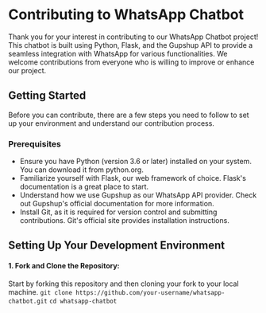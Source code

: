 # Contributing to WhatsApp Chatbot
Thank you for your interest in contributing to our WhatsApp Chatbot project! This chatbot is built using Python, Flask, and the Gupshup API to provide a seamless integration with WhatsApp for various functionalities. We welcome contributions from everyone who is willing to improve or enhance our project.

## Getting Started
Before you can contribute, there are a few steps you need to follow to set up your environment and understand our contribution process.

### Prerequisites
* Ensure you have Python (version 3.6 or later) installed on your system. You can download it from python.org.
* Familiarize yourself with Flask, our web framework of choice. Flask's documentation is a great place to start.
* Understand how we use Gupshup as our WhatsApp API provider. Check out Gupshup's official documentation for more information.
* Install Git, as it is required for version control and submitting contributions. Git's official site provides installation instructions.

## Setting Up Your Development Environment
#### 1. Fork and Clone the Repository: 
Start by forking this repository and then cloning your fork to your local machine.
`git clone https://github.com/your-username/whatsapp-chatbot.git`
`cd whatsapp-chatbot`

